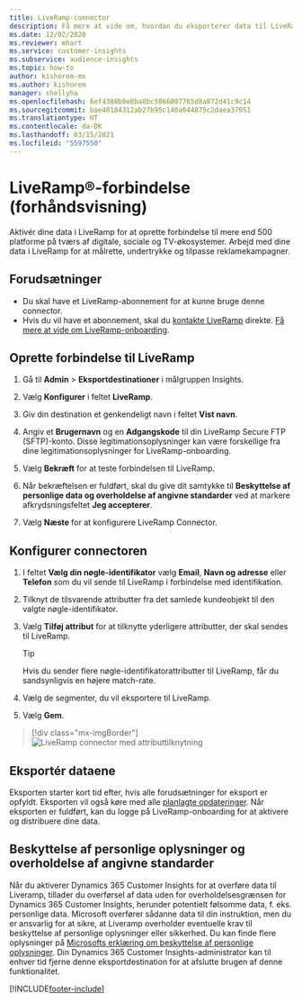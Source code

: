 ```yaml
---
title: LiveRamp-connector
description: Få mere at vide om, hvordan du eksporterer data til LiveRamp.
ms.date: 12/02/2020
ms.reviewer: mhart
ms.service: customer-insights
ms.subservice: audience-insights
ms.topic: how-to
author: kishorem-ms
ms.author: kishorem
manager: shellyha
ms.openlocfilehash: 6ef4388b0e8ba8bc5866807765d8a872d41c9c14
ms.sourcegitcommit: bae40184312ab27b95c140a044875c2daea37951
ms.translationtype: HT
ms.contentlocale: da-DK
ms.lasthandoff: 03/15/2021
ms.locfileid: "5597550"
---
```

# <a name="liverampreg-connector-preview"></a>LiveRamp&reg;-forbindelse (forhåndsvisning)

Aktivér dine data i LiveRamp for at oprette forbindelse til mere end 500 platforme på tværs af digitale, sociale og TV-økosystemer. Arbejd med dine data i LiveRamp for at målrette, undertrykke og tilpasse reklamekampagner.

## <a name="prerequisites"></a>Forudsætninger

- Du skal have et LiveRamp-abonnement for at kunne bruge denne connector.
- Hvis du vil have et abonnement, skal du [kontakte LiveRamp](https://liveramp.com/contact/) direkte. [Få mere at vide om LiveRamp-onboarding](https://liveramp.com/our-platform/data-onboarding/).

## <a name="connect-to-liveramp"></a>Oprette forbindelse til LiveRamp

1. Gå til **Admin** > **Eksportdestinationer** i målgruppen Insights.

1. Vælg **Konfigurer** i feltet **LiveRamp**.

1. Giv din destination et genkendeligt navn i feltet **Vist navn**.

1. Angiv et **Brugernavn** og en **Adgangskode** til din LiveRamp Secure FTP (SFTP)-konto.
Disse legitimationsoplysninger kan være forskellige fra dine legitimationsoplysninger for LiveRamp-onboarding.

1. Vælg **Bekræft** for at teste forbindelsen til LiveRamp.

1. Når bekræftelsen er fuldført, skal du give dit samtykke til **Beskyttelse af personlige data og overholdelse af angivne standarder** ved at markere afkrydsningsfeltet **Jeg accepterer**.

1. Vælg **Næste** for at konfigurere LiveRamp Connector.

## <a name="configure-the-connector"></a>Konfigurer connectoren

1. I feltet **Vælg din nøgle-identifikator** vælg **Email**, **Navn og adresse** eller **Telefon** som du vil sende til LiveRamp i forbindelse med identifikation.

1. Tilknyt de tilsvarende attributter fra det samlede kundeobjekt til den valgte nøgle-identifikator.

1. Vælg **Tilføj attribut** for at tilknytte yderligere attributter, der skal sendes til LiveRamp.

   > [!TIP]
   > Hvis du sender flere nøgle-identifikatorattributter til LiveRamp, får du sandsynligvis en højere match-rate.

1. Vælg de segmenter, du vil eksportere til LiveRamp.

1. Vælg **Gem**.

> [!div class="mx-imgBorder"]
> ![LiveRamp connector med attributtilknytning](media/export-liveramp-segments.png "LiveRamp connector med attributtilknytning")

## <a name="export-the-data"></a>Eksportér dataene

Eksporten starter kort tid efter, hvis alle forudsætninger for eksport er opfyldt. Eksporten vil også køre med alle [planlagte opdateringer](system.md#schedule-tab).
Når eksporten er fuldført, kan du logge på LiveRamp-onboarding for at aktivere og distribuere dine data.

## <a name="data-privacy-and-compliance"></a>Beskyttelse af personlige oplysninger og overholdelse af angivne standarder

Når du aktiverer Dynamics 365 Customer Insights for at overføre data til Liveramp, tillader du overførsel af data uden for overholdelsesgrænsen for Dynamics 365 Customer Insights, herunder potentielt følsomme data, f. eks. personlige data. Microsoft overfører sådanne data til din instruktion, men du er ansvarlig for at sikre, at Liveramp overholder eventuelle krav til beskyttelse af personlige oplysninger eller sikkerhed. Du kan finde flere oplysninger på [Microsofts erklæring om beskyttelse af personlige oplysninger](https://go.microsoft.com/fwlink/?linkid=396732).
Din Dynamics 365 Customer Insights-administrator kan til enhver tid fjerne denne eksportdestination for at afslutte brugen af denne funktionalitet.

[!INCLUDE[footer-include](../includes/footer-banner.md)]